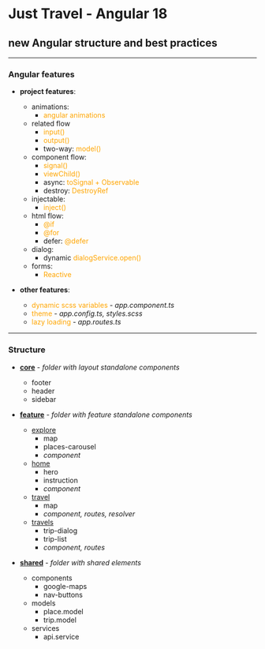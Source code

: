 # Just Travel - Angular 18

## new Angular structure and best practices

---------------------
<style>
x { color: orange }
g { color: gold }
</style>

### Angular features

* **project features**:
    * animations:
        * <x>angular animations</x>
    * related flow
        * <x>input()</x>
        * <x>output()</x>
        * two-way: <x>model()</x>
    * component flow:
        * <x>signal()</x>
        * <x>viewChild()</x>
        * async: <x>toSignal + Observable<x>
        * destroy: <x>DestroyRef<x>
    * injectable:
        * <x>inject()</x>
    * html flow:
        * <x>@if</x>
        * <x>@for</x>
        * defer: <x>@defer</x>
    * dialog:
        * dynamic <x>dialogService.open()</x>
    * forms:
        * <x>Reactive</x>


* **other features**:
    * <x>dynamic scss variables</x> - _app.component.ts_
    * <x>theme</x> - _app.config.ts, styles.scss_
    * <x>lazy loading</x> - _app.routes.ts_

------------------

### Structure

* **[core](app/src/app/core)** - _folder with layout standalone components_
    * footer
    * header
    * sidebar


* **[feature](app/src/app/feature)** - _folder with feature standalone components_
    * [explore](app/src/app/feature/explore)
        * map
        * places-carousel
        * _component_
    * [home](app/src/app/feature/home)
        * hero
        * instruction
        * _component_
    * [travel](app/src/app/feature/travel)
        * map
        * _component, routes, resolver_
    * [travels](app/src/app/feature/travels)
        * trip-dialog
        * trip-list
        * _component, routes_


* **[shared](app/src/app/shared)** - _folder with shared elements_
    * components
        * google-maps
        * nav-buttons
    * models
        * place.model
        * trip.model
    * services
        * api.service